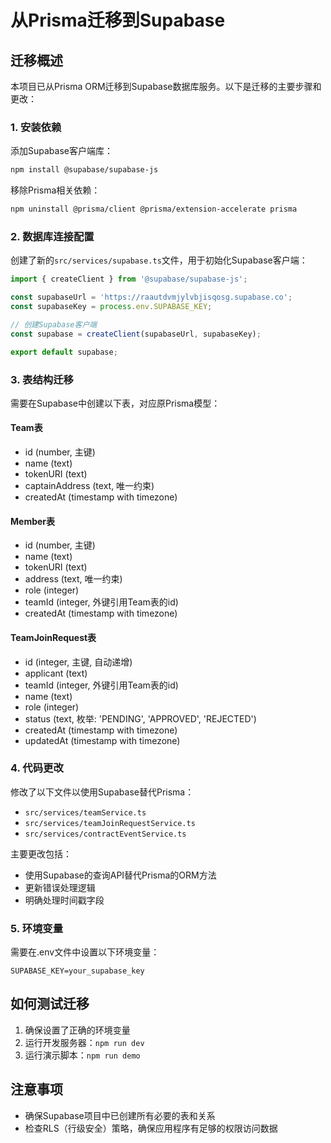 # 从Prisma迁移到Supabase

## 迁移概述

本项目已从Prisma ORM迁移到Supabase数据库服务。以下是迁移的主要步骤和更改：

### 1. 安装依赖

添加Supabase客户端库：

```bash
npm install @supabase/supabase-js
```

移除Prisma相关依赖：

```bash
npm uninstall @prisma/client @prisma/extension-accelerate prisma
```

### 2. 数据库连接配置

创建了新的`src/services/supabase.ts`文件，用于初始化Supabase客户端：

```typescript
import { createClient } from '@supabase/supabase-js';

const supabaseUrl = 'https://raautdvmjylvbjisqosg.supabase.co';
const supabaseKey = process.env.SUPABASE_KEY;

// 创建Supabase客户端
const supabase = createClient(supabaseUrl, supabaseKey);

export default supabase;
```

### 3. 表结构迁移

需要在Supabase中创建以下表，对应原Prisma模型：

#### Team表
- id (number, 主键)
- name (text) 
- tokenURI (text)
- captainAddress (text, 唯一约束)
- createdAt (timestamp with timezone)

#### Member表
- id (number, 主键)
- name (text)
- tokenURI (text)
- address (text, 唯一约束)
- role (integer)
- teamId (integer, 外键引用Team表的id)
- createdAt (timestamp with timezone)

#### TeamJoinRequest表
- id (integer, 主键, 自动递增)
- applicant (text)
- teamId (integer, 外键引用Team表的id)
- name (text)
- role (integer)
- status (text, 枚举: 'PENDING', 'APPROVED', 'REJECTED')
- createdAt (timestamp with timezone)
- updatedAt (timestamp with timezone)

### 4. 代码更改

修改了以下文件以使用Supabase替代Prisma：

- `src/services/teamService.ts`
- `src/services/teamJoinRequestService.ts`
- `src/services/contractEventService.ts`

主要更改包括：

- 使用Supabase的查询API替代Prisma的ORM方法
- 更新错误处理逻辑
- 明确处理时间戳字段

### 5. 环境变量

需要在.env文件中设置以下环境变量：

```
SUPABASE_KEY=your_supabase_key
```

## 如何测试迁移

1. 确保设置了正确的环境变量
2. 运行开发服务器：`npm run dev`
3. 运行演示脚本：`npm run demo`

## 注意事项

- 确保Supabase项目中已创建所有必要的表和关系
- 检查RLS（行级安全）策略，确保应用程序有足够的权限访问数据 